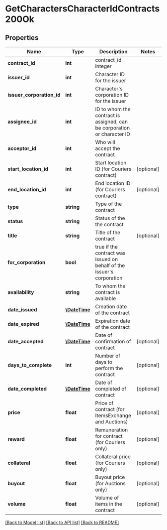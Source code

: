 # GetCharactersCharacterIdContracts200Ok

## Properties
Name | Type | Description | Notes
------------ | ------------- | ------------- | -------------
**contract_id** | **int** | contract_id integer | 
**issuer_id** | **int** | Character ID for the issuer | 
**issuer_corporation_id** | **int** | Character&#39;s corporation ID for the issuer | 
**assignee_id** | **int** | ID to whom the contract is assigned, can be corporation or character ID | 
**acceptor_id** | **int** | Who will accept the contract | 
**start_location_id** | **int** | Start location ID (for Couriers contract) | [optional] 
**end_location_id** | **int** | End location ID (for Couriers contract) | [optional] 
**type** | **string** | Type of the contract | 
**status** | **string** | Status of the the contract | 
**title** | **string** | Title of the contract | [optional] 
**for_corporation** | **bool** | true if the contract was issued on behalf of the issuer&#39;s corporation | 
**availability** | **string** | To whom the contract is available | 
**date_issued** | [**\DateTime**](\DateTime.md) | Сreation date of the contract | 
**date_expired** | [**\DateTime**](\DateTime.md) | Expiration date of the contract | 
**date_accepted** | [**\DateTime**](\DateTime.md) | Date of confirmation of contract | [optional] 
**days_to_complete** | **int** | Number of days to perform the contract | [optional] 
**date_completed** | [**\DateTime**](\DateTime.md) | Date of completed of contract | [optional] 
**price** | **float** | Price of contract (for ItemsExchange and Auctions) | [optional] 
**reward** | **float** | Remuneration for contract (for Couriers only) | [optional] 
**collateral** | **float** | Collateral price (for Couriers only) | [optional] 
**buyout** | **float** | Buyout price (for Auctions only) | [optional] 
**volume** | **float** | Volume of items in the contract | [optional] 

[[Back to Model list]](../README.md#documentation-for-models) [[Back to API list]](../README.md#documentation-for-api-endpoints) [[Back to README]](../README.md)


